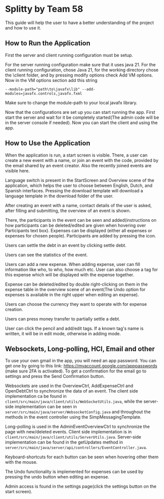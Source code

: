 # Splitty by Team 58

This guide will help the user to have a better understanding of the project and how to use it.

## How to Run the Application

First the server and client running configuration must be setup.

For the server running configuration make sure that it uses java 21.
For the client running configuration, chose Java 21, for the working directory chose the \client folder, and by pressing modify options check Add VM options.
Now in the VM options section add this string 

`--module-path="path\to\javafx\lib" --add-modules=javafx.controls,javafx.fxml`

Make sure to change the module-path to your local javafx library. 

Now that the configurations are set up you can start running the app. First start the server and wait for it be completely started(The admin code will be in the server console if needed).
Now you can start the client and using the app.
## How to Use the Application

When the application is run, a start screen is visible. There, a user can create a new event with a name, or join an event with the code, provided by the email shared by an event creator. Also the recently joined events are visible here.

Language switch is present in the StartScreen and Overview scene of the application, which helps the user to choose between English, Dutch, and Spanish interfaces.
Pressing the download template will download a language template in the download folder of the user.

After creating an event with a name, contact details of the user is asked, after filling and submitting, the overview of an event is shown.

There, the participants in the event can be seen and added(instructions on how participants can be deleted/edited are given when hovering over Participants text box). Expenses can be displayed (either all expenses or expenses for chosen people). Participants are added by pressing the icon.

Users can settle the debt in an event by clicking settle debt.

Users can see the statistics of the event.

Users can add a new expense. When adding expense, user can fill information like who, to who, how much etc. User can also choose a tag for this expense which will be displayed with the expense together. 

Expense can be deleted/edited by double right-clicking on them in the expense table in the overview scene of an event(The Undo option for expenses is available in the right upper when editing an expense).

Users can choose the currency they want to operate with for expense creation.

Users can press money transfer to partially settle a debt.

User can click the pencil and add/edit tags. If a known tag's name is written, it will be in edit mode, otherwise in adding mode.

## Websockets, Long-polling, HCI, Email and other
To use your own gmail in the app, you will need an app password. You can get one by going to this link: https://myaccount.google.com/apppasswords (make sure 2FA is activated). To get a confirmation for the email go to settings and press the Send Confirmation button.

Websockets are used in the OverviewCtrl, AddExpenseCtrl and OpenDebtCtrl to synchronize the data of an event.
The client side implementation ca be found in `client/src/main/java/client/utils/WebSocketUtils.java`, while the server-side implementation can be seen in 
`server/src/main/java/server/WebsocketConfig.java` and throughout the methods in the event controller using the SimpMessagingTemplate.

Long-polling is used in the AdminEventOverviewCtrl to synchronize the page with new/deleted events. Client side implementation is in `client/src/main/java/client/utils/ServerUtils.java`.
Server-side implementation can be found in the getUpdates method in `server/src/main/java/server/api/controllers/EventController.java`.

Keyboard-shortcuts for each button can be seen when hovering other them with the mouse.

The Undo functionality is implemented for expenses can be used by pressing the undo button when editing an expense.

Admin access is found in the settings page(click the settings button on the start screen).
